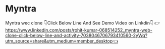 # Myntra
Myntra wec clone
👇Click Below Line And See Demo Video on Linkdin👇
👉https://www.linkedin.com/posts/rohit-kumar-068514252_myntra-web-clone-click-below-line-and-activity-7038046706793410560-2yWq?utm_source=share&utm_medium=member_desktop👈
